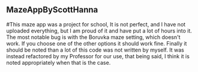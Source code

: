 ## MazeAppByScottHanna
#This maze app was a project for school, It is not perfect, and I have not uploaded everything, but I am proud of it and have put a lot of hours into it. The most notable bug is with the Boruvka maze setting, which doesn't work. If you choose one of the other options it should work fine. Finally it should be noted than a lot of this code was not written by myself. It was instead refactored by my Professor for our use, that being said, I think it is noted appropriately when that is the case. 
